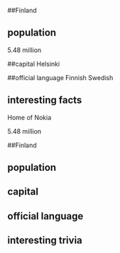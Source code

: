 ##Finland
## population
5.48 million

##capital
Helsinki

##official language
Finnish
Swedish

## interesting facts
Home of Nokia

5.48 million

##Finland
## population


## capital

 
## official language


## interesting trivia



